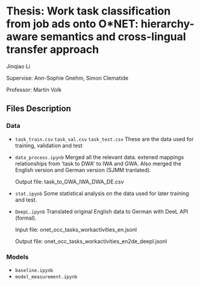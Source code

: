 # Thesis: Work task classification from job ads onto O*NET: hierarchy-aware semantics and cross-lingual transfer approach

Jinqiao Li 

Supervise: Ann-Sophie Gnehm, Simon Clematide

Professor: Martin Volk

## Files Description

### Data

- `task_train.csv` `task_val.csv` `task_test.csv`
These are the data used for training, validation and test

- `data_process.ipynb`
Merged all the  relevant data. extened mappings relationships from 'task to DWA' to IWA and GWA. Also merged the English version and German version (SJMM tranlated).

  Output file: task_to_GWA_IWA_DWA_DE.csv

- `stat.ipynb`
Some statistical analysis on the data used for later training and test.

- `DeepL.ipynb`
Translated original English data to German with DeeL API (formal).

  Input file: onet_occ_tasks_workactivities_en.jsonl

  Output file: onet_occ_tasks_workactivities_en2de_deepl.jsonl

### Models
- `baseline.ipynb`
- `model_measurement.ipynb`

